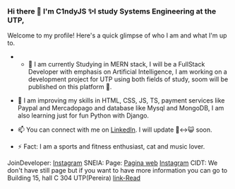 ### Hi there 👋 I'm C1ndyJS ✨I study Systems Engineering at the UTP,

Welcome to my profile! Here's a quick glimpse of who I am and what I'm up to.
-  - 🔭 I am currently Studying in MERN stack, I will be a FullStack Developer with emphasis on Artificial Intelligence, I am working on a development project for UTP using both fields of study, soom will be published on this platform 🤭.

- 🌱 I am improving my skills in HTML, CSS, JS, TS, payment services like Paypal and Mercadopago and database like Mysql and MongoDB, I am also learning just for fun Python with Django.
- 📫 You can connect with me on [LinkedIn](https://www.linkedin.com/in/cindy-jimenez-s/). I will update 🙂‍↔️😺 soon.
- ⚡ Fact: I am a sports and fitness enthusiast, cat and music lover.
  
JoinDeveloper:
    [Instagram](https://www.instagram.com/jointdeveloper/?hl=es)
SNEIA: 
    Page: [Pagina web](https://academia.utp.edu.co/sneia/)
    [Instagram](https://www.instagram.com/sneia_utp/)
CIDT: We don't have still page  but if you want to have more information you can go to Building 15, hall C 304 UTP(Pereira)
    [link-Read](https://comunicaciones.utp.edu.co/noticias/52051/nete-al-semillero-de-cidt)


